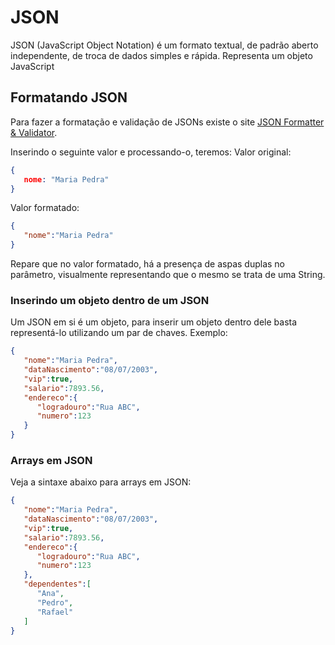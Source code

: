 # JSON
JSON (JavaScript Object Notation) é um formato textual, de padrão aberto independente, de troca de dados simples e rápida. Representa um objeto JavaScript

## Formatando JSON
Para fazer a formatação e validação de JSONs existe o site [JSON Formatter & Validator](https://jsonformatter.curiousconcept.com).

Inserindo o seguinte valor e processando-o, teremos:
Valor original:
```json
{
   nome: "Maria Pedra"
}
```

Valor formatado:
```json
{
   "nome":"Maria Pedra"
}
```
Repare que no valor formatado, há a presença de aspas duplas no parâmetro, visualmente representando que o mesmo se trata de uma String.

### Inserindo um objeto dentro de um JSON
Um JSON em si é um objeto, para inserir um objeto dentro dele basta representá-lo utilizando um par de chaves. Exemplo:
```json
{
   "nome":"Maria Pedra",
   "dataNascimento":"08/07/2003",
   "vip":true,
   "salario":7893.56,
   "endereco":{
      "logradouro":"Rua ABC",
      "numero":123
   }
}
```

### Arrays em JSON
Veja a sintaxe abaixo para arrays em JSON:
```json
{
   "nome":"Maria Pedra",
   "dataNascimento":"08/07/2003",
   "vip":true,
   "salario":7893.56,
   "endereco":{
      "logradouro":"Rua ABC",
      "numero":123
   },
   "dependentes":[
      "Ana",
      "Pedro",
      "Rafael"
   ]
}
```